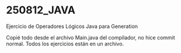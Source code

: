 # 250812_JAVA
Ejercicio de Operadores Lógicos Java para Generation

Copié todo desde el archivo Main.java del compilador, no hice commit normal. Todos los ejercicios están en un archivo.
